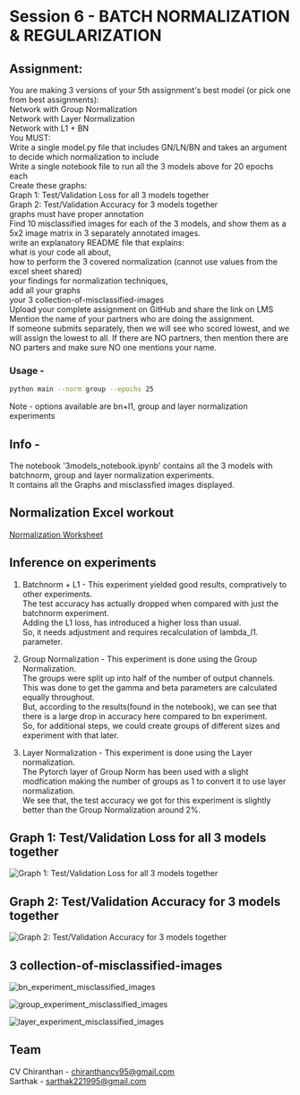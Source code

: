 # Session 6 - BATCH NORMALIZATION & REGULARIZATION

## Assignment:

You are making 3 versions of your 5th assignment's best model (or pick one from best assignments):<br>
Network with Group Normalization<br>
Network with Layer Normalization<br>
Network with L1 + BN<br>
You MUST:<br>
Write a single model.py file that includes GN/LN/BN and takes an argument to decide which normalization to include<br>
Write a single notebook file to run all the 3 models above for 20 epochs each<br>
Create these graphs:<br>
Graph 1: Test/Validation Loss for all 3 models together<br>
Graph 2: Test/Validation Accuracy for 3 models together<br>
graphs must have proper annotation<br>
Find 10 misclassified images for each of the 3 models, and show them as a 5x2 image matrix in 3 separately annotated images. <br>
write an explanatory README file that explains:<br>
what is your code all about,<br>
how to perform the 3 covered normalization (cannot use values from the excel sheet shared)<br>
your findings for normalization techniques,<br>
add all your graphs<br>
your 3 collection-of-misclassified-images <br>
Upload your complete assignment on GitHub and share the link on LMS<br>
Mention the name of your partners who are doing the assignment. <br>
If someone submits separately, then we will see who scored lowest, and we will assign the lowest to all. If there are NO partners, then mention there are NO parters and make sure NO one mentions your name. <br>

### Usage - 
```bash 
python main --norm group --epochs 25
```

Note - options available are bn+l1, group and layer normalization experiments<br>

## Info - 
The notebook '3models_notebook.ipynb' contains all the 3 models with batchnorm, group and layer normalization experiments.<br>
It contains all the Graphs and misclassfied images displayed.<br>

## Normalization Excel workout

[Normalization Worksheet](https://github.com/chiranthancv95/EVA6_TSAI/blob/main/Session6/Normalizations.xlsx)


## Inference on experiments

1. Batchnorm + L1 - 
This experiment yielded good results, compratively to other experiments.<br>
The test accuracy has actually dropped when compared with just the batchnorm experiment.<br>
Adding the L1 loss, has introduced a higher loss than usual.<br>
So, it needs adjustment and requires recalculation of lambda_l1. parameter.<br>

2. Group Normalization - 
This experiment is done using the Group Normalization.<br>
The groups were split up into half of the number of output channels.<br>
This was done to get the gamma and beta parameters are calculated equally throughout.<br>
But, according to the results(found in the notebook), we can see that there is a large drop in accuracy here compared to bn experiment.<br>
So, for additional steps, we could create groups of different sizes and experiment with that later.<br>

3. Layer Normalization - 
This experiment is done using the Layer normalization.<br>
The Pytorch layer of Group Norm has been used with a slight modfication making the number of groups as 1 to convert it to use layer normalization.<br>
We see that, the test accuracy we got for this experiment is slightly better than the Group Normalization around 2%.<br>

## Graph 1: Test/Validation Loss for all 3 models together

![Graph 1: Test/Validation Loss for all 3 models together](./Graph1_Test_Loss.jpg)

## Graph 2: Test/Validation Accuracy for 3 models together

![Graph 2: Test/Validation Accuracy for 3 models together](./Graph2_Test_Accuracy.jpg)

## 3 collection-of-misclassified-images 

![bn_experiment_misclassified_images](./bn_experiment_misclassified_images.jpg)


![group_experiment_misclassified_images](./group_experiment_misclassified_images.jpg)


![layer_experiment_misclassified_images](./layer_experiment_misclassified_images.jpg)

 Team
 ----      
CV Chiranthan - chiranthancv95@gmail.com <br>
Sarthak - sarthak221995@gmail.com<br>


